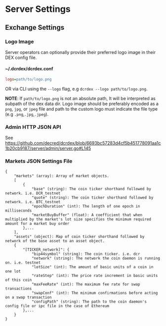 # Server Settings

## Exchange Settings

### Logo Image

Server operators can optionally provide their preferred logo image in their DEX
config file.

#### ~/.dcrdex/dcrdex.conf

```ini
logo=path/to/logo.png
```

OR via CLI using the `--logo` flag, e.g `dcrdex --logo path/to/logo.png`.

 **NOTE**: If `path/to/logo.png` is not an absolute path, It will be interpreted
as subpath of the dex data dir. Logo image should be preferably encoded as a
`png`, `jpg`, or `jpeg` file and path to the custom logo must indicate the file
type (e.g `.png`,`.jpg`,`.jpeg`).

### Admin HTTP JSON API

See <https://github.com/decred/dcrdex/blob/6693bc57283d4cf5b451778091aa1c1b20cb9187/server/admin/server.go#L145>

### Markets JSON Settings File

```text
{
    "markets" (array): Array of market objects.
    [
        {
            "base" (string): The coin ticker shorthand followed by network. i.e. DCR_testnet
            "quote" (string): The coin ticker shorthand followed by network. i.e. BTC_testnet
            "epochDuration" (int): The length of one epoch in milliseconds
            "marketBuyBuffer" (float): A coefficient that when multiplied by the market's lot size specifies the minimum required amount for a market buy order
        },...
    ],
    "assets" (object): Map of coin ticker shorthand followed by network of the base asset to an asset object.
    {
        "[TICKER_network]": {
            "bip44symbol" (string): The coin ticker. i.e. dcr
            "network" (string): The network the coin daemon is running on. i.e. testnet
            "lotSize" (int): The amount of basic units of a coin in one lot
            "rateStep" (int): The price rate increment in basic units of this coin
            "maxFeeRate" (int): The maximum fee rate for swap transactions
            "swapConf" (int): The minimum confirmations before acting on a swap transaction
            "configPath" (string): The path to the coin daemon's config file or ipc file in the case of Ethereum
        },...
    }
}
```
